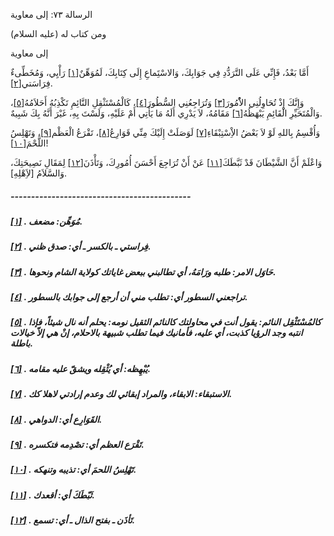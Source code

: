   الرسالة  ٧٣: إلى معاوية	

ومن كتاب له (عليه السلام)

إلى معاوية

أَمَّا بَعْدُ، فَإِنِّي عَلَى التَّرَدُّدِ فِي جَوَابِكَ، وَالاسْتَِماعِ إِلَى كِتَابِكَ، لَمُوَهِّنٌ[[١\]](https://arabic.balaghah.net/node/803#_ftn1) رَأْيِي، وَمُخَطِّىءٌ فِرَاسَتي[[٢\]](https://arabic.balaghah.net/node/803#_ftn2).

وَإِنَّكَ إِذْ تُحَاوِلُنِي الاُْمُورَ[[٣\]](https://arabic.balaghah.net/node/803#_ftn3) وَتُرَاجِعُنِي السُّطُورَ[[٤\]](https://arabic.balaghah.net/node/803#_ftn4)، كَالْمُسْتَثْقِلِ النَّائِمِ تَكْذِبُهُ أَحَلاَمُهُ[[٥\]](https://arabic.balaghah.net/node/803#_ftn5)، وَالْمُتَحَيِّرِ الْقَائِمِ يَبْهَظُهُ[[٦\]](https://arabic.balaghah.net/node/803#_ftn6) مَقَامُهُ، لاَ يَدْرِي أَلَهُ مَا يَأَتِي أَمْ عَلَيْهِ، وَلَسْتَ بِهِ، غَيْرَ أَنَّهُ بِكَ شَبِيهٌ.

وَأُقْسِمُ بِاللهِ لَوْ لاَ بَعْضُ الاِْسْتِبْقَاءِ[[٧\]](https://arabic.balaghah.net/node/803#_ftn7) لَوَصَلَتْ إِلَيْكَ مِنِّي قَوَارِعُ[[٨\]](https://arabic.balaghah.net/node/803#_ftn8)، تَقْرَعُ الْعَظْم[[٩\]](https://arabic.balaghah.net/node/803#_ftn9)، وَتَهْلِسُ اللَّحْمَ[[١٠\]](https://arabic.balaghah.net/node/803#_ftn10)!

وَاعْلَمْ أَنَّ الشَّيْطَانَ قَدْ ثَبَّطَكَ[[١١\]](https://arabic.balaghah.net/node/803#_ftn11) عَنْ أَنْ تُرَاجِعَ أَحْسَنَ أُمُورِكَ، وَتَأْذَنَ[[١٢\]](https://arabic.balaghah.net/node/803#_ftn12) لِمَقَالِ نَصِيحَتِكَ، وَالسَّلاَمُ [لاَِهْلِهِ].

##### --------------------------------------------

##### [[١\]](https://arabic.balaghah.net/node/803#_ftnref1) . مُوَهِّن: مضعف.

##### [[٢\]](https://arabic.balaghah.net/node/803#_ftnref2) . فِراستي ـ بالكسر ـ أي: صدق ظني.

##### [[٣\]](https://arabic.balaghah.net/node/803#_ftnref3) . حَاوَل الامر: طلبه ورَامَهُ، أي تطالبني ببعض غاياتك كولاية الشام ونحوها.

##### [[٤\]](https://arabic.balaghah.net/node/803#_ftnref4) . تراجعني السطور أي: تطلب مني أن أرجع إلى جوابك بالسطور.

##### [[٥\]](https://arabic.balaghah.net/node/803#_ftnref5) . كالمُسْتَثْقِل النائم: يقول أنت في محاولتك كالنائم الثقيل نومه: يحلم  أنه نال شيئاً، فإذا انتبه وجد الرؤيا كذبت، أي عليه، فأمانيك فيما تطلب  شبيهة بالاحلام، إنْ هي إلاّ خيالات باطلة.

##### [[٦\]](https://arabic.balaghah.net/node/803#_ftnref6) . يُبْهِظه: أي يُثْقِله ويشقّ عليه مقامه.

##### [[٧\]](https://arabic.balaghah.net/node/803#_ftnref7) . الاستبقاء: الابقاء، والمراد إبقائي لك وعدم إرادتي لاهلا كك.

##### [[٨\]](https://arabic.balaghah.net/node/803#_ftnref8) . القَوَارِع أي: الدواهي.

##### [[٩\]](https://arabic.balaghah.net/node/803#_ftnref9) . تَقْرَع العظم أي: تصْدِمه فتكسره.

##### [[١٠\]](https://arabic.balaghah.net/node/803#_ftnref10) . تَهْلِسُ اللحمَ أي: تذيبه وتنهكه.

##### [[١١\]](https://arabic.balaghah.net/node/803#_ftnref11) . ثَبّطَكَ أي: أقعدك.

##### [[١٢\]](https://arabic.balaghah.net/node/803#_ftnref12) . تَأذَن ـ بفتح الذال ـ أي: تسمع. 

